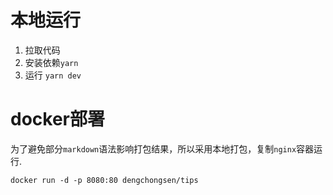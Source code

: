# 本地运行

1. 拉取代码
2. 安装依赖`yarn`
3. 运行 `yarn dev`








# docker部署
为了避免部分`markdown`语法影响打包结果，所以采用本地打包，复制`nginx`容器运行.

```shell
docker run -d -p 8080:80 dengchongsen/tips
```


